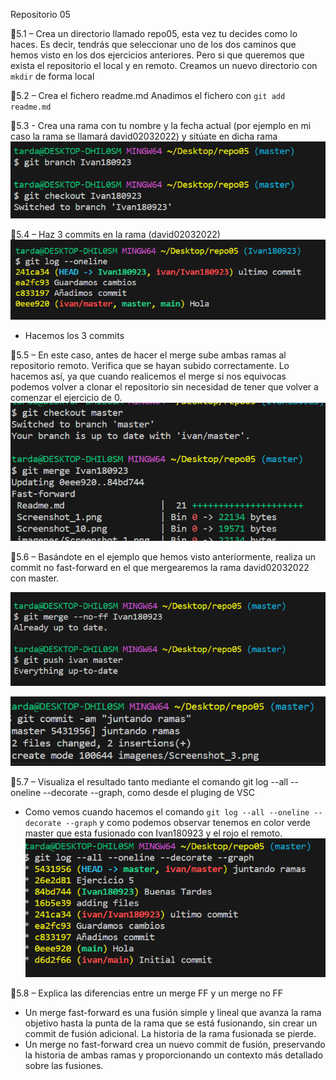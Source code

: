 Repositorio 05

📌5.1 – Crea un directorio llamado repo05, esta vez tu decides como lo haces. Es decir, tendrás que
seleccionar uno de los dos caminos que hemos visto en los dos ejercicios anteriores. Pero si que
queremos que exista el repositorio el local y en remoto.
Creamos un nuevo directorio con ``mkdir`` de forma local

📌5.2 – Crea el fichero readme.md
Anadimos el fichero con ``git add readme.md``

📌5.3 - Crea una rama con tu nombre y la fecha actual (por ejemplo en mi caso la rama se llamará david02032022) y sitúate en dicha rama
![Alt text](Screenshot_10.png)

📌5.4 – Haz 3 commits en la rama (david02032022)
![](Screenshot_1.png)
- Hacemos los 3 commits

📌5.5 – En este caso, antes de hacer el merge sube ambas ramas al repositorio remoto. Verifica que se
hayan subido correctamente. Lo hacemos así, ya que cuando realicemos el merge si nos equivocas
podemos volver a clonar el repositorio sin necesidad de tener que volver a comenzar el ejercicio de 0.
![Alt text](Screenshot_2.png)

📌5.6 – Basándote en el ejemplo que hemos visto anteriormente, realiza un commit no fast-forward en el que mergearemos la rama david02032022 con master.

![Alt text](Screenshot_3.png)

![Alt text](Screenshot_4.png)

📌5.7 – Visualiza el resultado tanto mediante el comando git log --all --oneline --decorate --graph, como desde el pluging de VSC

- Como vemos cuando hacemos el comando ``git log --all --oneline --decorate --graph`` y como podemos observar tenemos en color verde master que esta fusionado con Ivan180923  y el rojo el remoto.
![Alt text](Screenshot_5.png)

📌5.8 – Explica las diferencias entre un merge FF y un merge no FF

- Un merge fast-forward es una fusión simple y lineal que avanza la rama objetivo hasta la punta de la rama que se está fusionando, sin crear un commit de fusión adicional. La historia de la rama fusionada se pierde.
- Un merge no fast-forward crea un nuevo commit de fusión, preservando la historia de ambas ramas y proporcionando un contexto más detallado sobre las fusiones.

